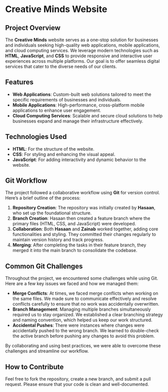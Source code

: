 # Creative Minds Website

## Project Overview

The **Creative Minds** website serves as a one-stop solution for businesses and individuals seeking high-quality web applications, mobile applications, and cloud computing services. We leverage modern technologies such as **HTML**, **JavaScript**, and **CSS** to provide responsive and interactive user experiences across multiple platforms. Our goal is to offer seamless digital services that cater to the diverse needs of our clients.

## Features

- **Web Applications**: Custom-built web solutions tailored to meet the specific requirements of businesses and individuals.
- **Mobile Applications**: High-performance, cross-platform mobile applications to enhance user engagement.
- **Cloud Computing Services**: Scalable and secure cloud solutions to help businesses expand and manage their infrastructure effectively.

## Technologies Used

- **HTML**: For the structure of the website.
- **CSS**: For styling and enhancing the visual appeal.
- **JavaScript**: For adding interactivity and dynamic behavior to the website.

## Git Workflow

The project followed a collaborative workflow using **Git** for version control. Here’s a brief outline of the process:

1. **Repository Creation**: The repository was initially created by **Hasaan**, who set up the foundational structure.
2. **Branch Creation**: Hasaan then created a feature branch where the primary files (HTML, CSS, and JavaScript) were developed.
3. **Collaboration**: Both **Hasaan** and **Zainab** worked together, adding core functionalities and styling. They committed their changes regularly to maintain version history and track progress.
4. **Merging**: After completing the tasks in their feature branch, they merged it into the main branch to consolidate the codebase.

## Common Git Challenges

Throughout the project, we encountered some challenges while using Git. Here are a few key issues we faced and how we managed them:

- **Merge Conflicts**: At times, we faced merge conflicts when working on the same files. We made sure to communicate effectively and resolve conflicts carefully to ensure that no work was accidentally overwritten.
- **Branch Management**: Managing multiple branches simultaneously required us to stay organized. We established a clear branching strategy and naming convention, which helped us keep our work structured.
- **Accidental Pushes**: There were instances where changes were accidentally pushed to the wrong branch. We learned to double-check the active branch before pushing any changes to avoid this problem.

By collaborating and using best practices, we were able to overcome these challenges and streamline our workflow.

## How to Contribute

Feel free to fork the repository, create a new branch, and submit a pull request. Please ensure that your code is clean and well-documented.
